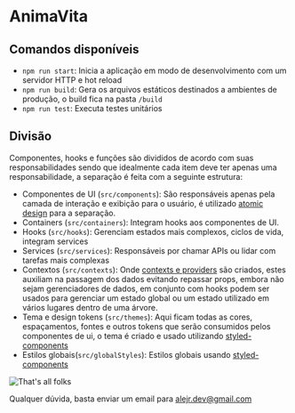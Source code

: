 # AnimaVita

## Comandos disponíveis
- `npm run start`: Inicia a aplicação em modo de desenvolvimento com um servidor HTTP e hot reload
- `npm run build`: Gera os arquivos estáticos destinados a ambientes de produção, o build fica na pasta `/build`
- `npm run test`:  Executa testes unitários

## Divisão
Componentes, hooks e funções são divididos de acordo com suas responsabilidades sendo que idealmente cada item deve ter apenas uma responsabilidade, a separação é feita com a seguinte estrutura:
- Componentes de UI (`src/components`): São responsáveis apenas pela camada de interação e exibição para o usuário, é utilizado [atomic design](https://bradfrost.com/blog/post/atomic-web-design/) para a separação.
- Containers (`src/containers`): Integram hooks aos componentes de UI.
- Hooks (`src/hooks`): Gerenciam estados mais complexos, ciclos de vida, integram services
- Services (`src/services`): Responsáveis por chamar APIs ou lidar com tarefas mais complexas
- Contextos (`src/contexts`): Onde [contexts e providers](https://reactjs.org/docs/context.html) são criados, estes auxiliam na passagem dos dados evitando repassar props, embora não sejam gerenciadores de dados, em conjunto com hooks podem ser usados para gerenciar um estado global ou um estado utilizado em vários lugares dentro de uma árvore.
- Tema e design tokens (`src/themes`): Aqui ficam todas as cores, espaçamentos, fontes e outros tokens que serão consumidos pelos componentes de ui, o tema é criado e usado utilizando [styled-components](https://styled-components.com/)
- Estilos globais(`src/globalStyles`): Estilos globais usando [styled-components](https://styled-components.com/)

![That's all folks](https://media.giphy.com/media/upg0i1m4DLe5q/giphy.gif)


Qualquer dúvida, basta enviar um email para alejr.dev@gmail.com